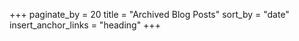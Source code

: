 +++
paginate_by = 20
title = "Archived Blog Posts"
sort_by = "date"
insert_anchor_links = "heading"
+++

